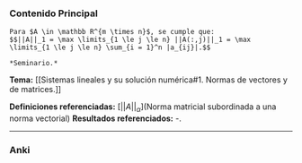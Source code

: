 ### Contenido Principal

```ad-proposition
Para $A \in \mathbb R^{m \times n}$, se cumple que:
$$||A||_1 = \max \limits_{1 \le j \le n} ||A(:,j)||_1 = \max \limits_{1 \le j \le n} \sum_{i = 1}^n |a_{ij}|.$$
```

```ad-proof
*Seminario.*
```

**Tema:** [[Sistemas lineales y su solución numérica#1. Normas de vectores y de matrices.]]

**Definiciones referenciadas:** [$|| A ||_ \alpha$](Norma matricial subordinada a una norma vectorial)
**Resultados referenciados:** -.

---
### Anki
